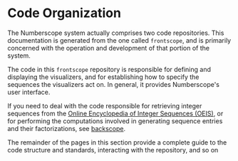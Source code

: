 # Code Organization

The Numberscope system actually comprises two code repositories. This
documentation is generated from the one called `frontscope`, and is primarily
concerned with the operation and development of that portion of the system.

The code in this `frontscope` repository is responsible for defining and
displaying the visualizers, and for establishing how to specify the sequences
the visualizers act on. In general, it provides Numberscope's user interface.

If you need to deal with the code responsible for retrieving integer sequences
from the [Online Encyclopedia of Integer Sequences (OEIS)](https://oeis.org/),
or for performing the computations involved in generating sequence entries and
their factorizations, see
[backscope](https://github.com/numberscope/backscope).

The remainder of the pages in this section provide a complete guide to the
code structure and standards, interacting with the repository, and so on
